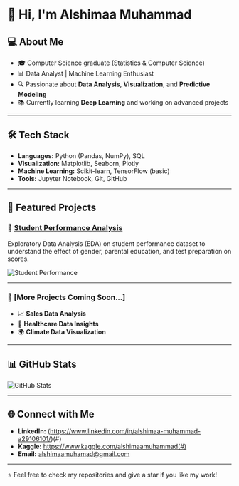 # 👋 Hi, I'm Alshimaa Muhammad  

## 💻 About Me  
- 🎓 Computer Science graduate (Statistics & Computer Science)  
- 📊 Data Analyst | Machine Learning Enthusiast  
- 🔍 Passionate about **Data Analysis**, **Visualization**, and **Predictive Modeling**  
- 📚 Currently learning **Deep Learning** and working on advanced projects  

---

## 🛠️ Tech Stack  
- **Languages:** Python (Pandas, NumPy), SQL  
- **Visualization:** Matplotlib, Seaborn, Plotly  
- **Machine Learning:** Scikit-learn, TensorFlow (basic)  
- **Tools:** Jupyter Notebook, Git, GitHub  

---

## 📂 Featured Projects  
### 🔹 [Student Performance Analysis](https://github.com/AlshimaaMM/student-performance-analysis)  
Exploratory Data Analysis (EDA) on student performance dataset to understand the effect of gender, parental education, and test preparation on scores.  

![Student Performance](images/math_distribution.png)  

---

### 🔹 [More Projects Coming Soon...]  
- 📈 **Sales Data Analysis**  
- 🏥 **Healthcare Data Insights**  
- 🌍 **Climate Data Visualization**  

---

## 📊 GitHub Stats  
![GitHub Stats](https://github-readme-stats.vercel.app/api?username=AlshimaaMM&show_icons=true&theme=tokyonight)  

---

## 🌐 Connect with Me  
- **LinkedIn:** (https://www.linkedin.com/in/alshimaa-muhammad-a29106101/)(#)  
- **Kaggle:** https://www.kaggle.com/alshimaamuhammad(#)  
- **Email:** alshimaamuhamad@gmail.com  

---
⭐ Feel free to check my repositories and give a star if you like my work!
